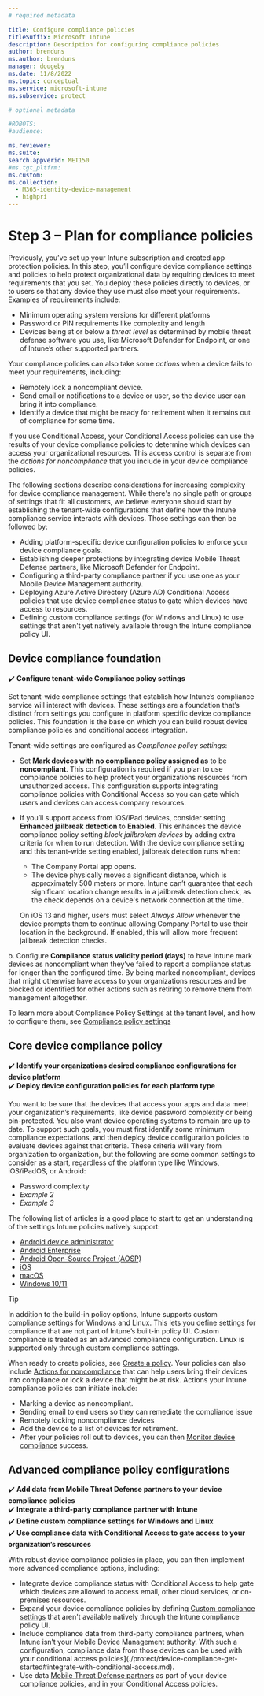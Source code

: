 ```yaml
---
# required metadata

title: Configure compliance policies
titleSuffix: Microsoft Intune
description: Description for configuring compliance policies
author: brenduns
ms.author: brenduns
manager: dougeby
ms.date: 11/8/2022
ms.topic: conceptual
ms.service: microsoft-intune
ms.subservice: protect

# optional metadata

#ROBOTS:
#audience:

ms.reviewer: 
ms.suite:
search.appverid: MET150
#ms.tgt_pltfrm:
ms.custom: 
ms.collection: 
  - M365-identity-device-management 
  - highpri
---
```

<!-- >
# Configure compliance policies

## Recommended compliance policies - basic

## Recommended compliance policies - advanced?

### tunnel?

### certificates?

### Defender for Endpoint

### Conditional access ?
-->

# Step 3 – Plan for compliance policies

*<This article stub remains a work in progress>*

Previously, you’ve set up your Intune subscription and created app protection policies. In this step, you’ll configure device compliance settings and policies to help protect organizational data by requiring devices to meet requirements that you set. You deploy these policies directly to devices, or to users so that any device they use must also meet your requirements. Examples of requirements include:  

- Minimum operating system versions for different platforms
- Password or PIN requirements like complexity and length
- Devices being at or below a *threat level* as determined by mobile threat defense software you use, like Microsoft Defender for Endpoint, or one of Intune’s other supported partners.

Your compliance policies can also take some *actions* when a device fails to meet your requirements, including:

- Remotely lock a noncompliant device.
- Send email or notifications to a device or user, so the device user can bring it into compliance.
- Identify a device that might be ready for retirement when it remains out of compliance for some time.

If you use Conditional Access, your Conditional Access policies can use the results of your device compliance policies to determine which devices can access your organizational resources. This access control is separate from the *actions for noncompliance* that you include in your device compliance policies.

The following sections describe considerations for increasing complexity for device compliance management. While there's no single path or groups of settings that fit all customers, we believe everyone should start by establishing the tenant-wide configurations that define how the Intune compliance service interacts with devices. Those settings can then be followed by:

- Adding platform-specific device configuration policies to enforce your device compliance goals.
- Establishing deeper protections by integrating device Mobile Threat Defense partners, like Microsoft Defender for Endpoint.
- Configuring a third-party compliance partner if you use one as your Mobile Device Management authority.
- Deploying Azure Active Directory (Azure AD) Conditional Access policies that use device compliance status to gate which devices have access to resources.
- Defining custom compliance settings (for Windows and Linux) to use settings that aren't yet natively available through the Intune compliance policy UI.

<!-- ## Prerequisites

The prerequisites for device compliance will depend on the product, features, and capabilities you use.

- Intune subscription – *Required*. With an Intune subscription, you also have Azure AD *(v/level*), which is a basic requirement to use Intune.
- Azure AD – *Required*. Included with the Intune subscription, a basic Azure AD *(v/level*)> is sufficient for Compliance policy settings and Device compliance policies. However, Azure AD Premium is required to use Conditional Access.
- Azure AD Premium – Optional. Azure AD Premium *(v/level*) or greater is required to use Conditional Access.
- Third party compliance partner – Optional.
- ???
- ??? 
-->

## Device compliance foundation

✔️ **Configure tenant-wide Compliance policy settings**

Set tenant-wide compliance settings that establish how Intune’s compliance service will interact with devices. These settings are a foundation that’s distinct from settings you configure in platform specific device compliance policies. This foundation is the base on which you can build robust device compliance policies and conditional access integration.

Tenant-wide settings are configured as *Compliance policy settings*:

- Set **Mark devices with no compliance policy assigned as** to be **noncompliant**. This configuration is required if you plan to use compliance policies to help protect your organizations resources from unauthorized access. This configuration supports integrating compliance policies with Conditional Access so you can gate which users and devices can access company resources.

- If you’ll support access from iOS/iPad devices, consider setting **Enhanced jailbreak detection** to **Enabled**. This enhances the device compliance policy setting *block jailbroken devices* by adding extra criteria for when to run detection. With the device compliance setting and this tenant-wide setting enabled, jailbreak detection runs when: 
  - The Company Portal app opens.
  - The device physically moves a significant distance, which is approximately 500 meters or more. Intune can’t guarantee that each significant location change results in a jailbreak detection check, as the check depends on a device's network connection at the time.

  On iOS 13 and higher, users must select *Always Allow* whenever the device prompts them to continue allowing Company Portal to use their location in the background. If enabled, this will allow more frequent jailbreak detection checks.

b. Configure **Compliance status validity period (days)** to have Intune mark devices as noncompliant when they’ve failed to report a compliance status for longer than the configured time. By being marked noncompliant, devices that might otherwise have access to your organizations resources and be blocked or identified for other actions such as retiring to remove them from management altogether.

To learn more about Compliance Policy Settings at the tenant level, and how to configure them, see [Compliance policy settings](./protect/device-compliance-get-started#compliance-policy-settings.md)

## Core device compliance policy

✔️ **Identify your organizations desired compliance configurations for device platform**  
✔️ **Deploy device configuration policies for each platform type**

You want to be sure that the devices that access your apps and data meet your organization’s requirements, like device password complexity or being pin-protected. You also want device operating systems to remain are up to date. To support such goals, you must first identify some minimum compliance expectations, and then deploy device configuration policies to evaluate devices against that criteria. These criteria will vary from organization to organization, but the following are some common settings to consider as a start, regardless of the platform type like Windows, iOS/iPadOS, or Android:

- Password complexity
- *Example 2*
- *Example 3*

The following list of articles is a good place to start to get an understanding of the settings Intune policies natively support:

- [Android device administrator](./protect/compliance-policy-create-android.md)
- [Android Enterprise](./protect/compliance-policy-create-android-for-work.md)
- [Android Open-Source Project (AOSP)](./protect/compliance-policy-create-android-aosp.md) 
- [iOS](./protect/compliance-policy-create-ios.md)
- [macOS](./protect/compliance-policy-create-mac-os.md)
- [Windows 10/11](./protect/compliance-policy-create-windows.md)

> [!TIP]  
> In addition to the build-in policy options, Intune supports custom compliance settings for Windows and Linux. This lets you define settings for compliance that are not part of Intune’s built-in policy UI. Custom compliance is treated as an advanced compliance configuration. Linux is supported only through custom compliance settings.

When ready to create policies, see [Create a policy](./protect/create-compliance-policy.md). Your policies can also include [Actions for noncompliance](./protect/actions-for-noncompliance.md) that can help users bring their devices into compliance or lock a device that might be at risk. Actions your Intune compliance policies can initiate include:

- Marking a device as noncompliant.
- Sending email to end users so they can remediate the compliance issue
- Remotely locking noncompliance devices
- Add the device to a list of devices for retirement.
- After your policies roll out to devices, you can then [Monitor device compliance](./protect/compliance-policy-monitor.md) success.

## Advanced compliance policy configurations

✔️ **Add data from Mobile Threat Defense partners to your device compliance policies**  
✔️ **Integrate a third-party compliance partner with Intune**  
✔️ **Define custom compliance settings for Windows and Linux**  
✔️ **Use compliance data with Conditional Access to gate access to your organization’s resources**

With robust device compliance policies in place, you can then implement more advanced compliance options, including:

- Integrate device compliance status with Conditional Access to help gate which devices are allowed to access email, other cloud services, or on-premises resources.
- Expand your device compliance policies by defining [Custom compliance settings](./protect/compliance-use-custom-settings.md) that aren't available natively through the Intune compliance policy UI.
- Include compliance data from third-party compliance partners, when Intune isn’t your Mobile Device Management authority. With such a configuration, compliance data from those devices can be used with your conditional access policies](./protect/device-compliance-get-started#integrate-with-conditional-access.md).
- Use data [Mobile Threat Defense partners](./protect/mobile-threat-defense.md) as part of your device compliance policies, and in your Conditional Access policies.
